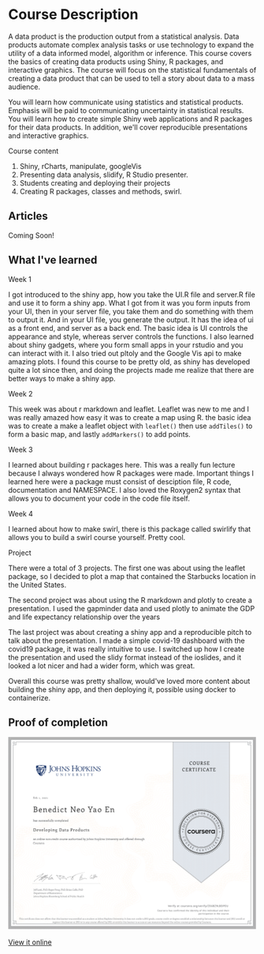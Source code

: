 # Course Description
A data product is the production output from a statistical analysis. Data products automate complex analysis tasks or use technology to expand the utility of a data informed model, algorithm or inference. This course covers the basics of creating data products using Shiny, R packages, and interactive graphics. The course will focus on the statistical fundamentals of creating a data product that can be used to tell a story about data to a mass audience.

You will learn how communicate using statistics and statistical products. Emphasis will be paid to communicating uncertainty in statistical results. You will learn how to create simple Shiny web applications and R packages for their data products. In addition, we'll cover reproducible presentations and interactive graphics.

Course content
1. Shiny, rCharts, manipulate, googleVis 
2. Presenting data analysis, slidify, R Studio presenter. 
3. Students creating and deploying their projects 
4. Creating R packages, classes and methods, swirl.

## Articles 

Coming Soon!

## What I've learned

Week 1

I got introduced to the shiny app, how you take the UI.R file and server.R file and use it to form a shiny app. What I got from it was you form inputs from your UI, then in your server file, you take them and do something with them to output it. And in your UI file, you generate the output. It has the idea of ui as a front end, and server as a back end. The basic idea is UI controls the appearance and style, whereas server controls the functions. I also learned about shiny gadgets, where you form small apps in your rstudio and you can interact with it. I also tried out pltoly and the Google Vis api to make amazing plots. I found this course to be pretty old, as shiny has developed quite a lot since then, and doing the projects made me realize that there are better ways to make a shiny app. 

Week 2

This week was about r markdown and leaflet. Leaflet was new to me and I was really amazed how easy it was to create a map using R. the basic idea was to create a make a leaflet object with `leaflet()` then use `addTiles()` to form a basic map, and lastly `addMarkers()` to add points. 

Week 3

I learned about building r packages here. This was a really fun lecture because I always wondered how R packages were made. Important things I learned here were a package must consist of desciption file, R code, documentation and NAMESPACE. I also loved the Roxygen2 syntax that allows you to document your code in the code file itself. 

Week 4

I learned about how to make swirl, there is this package called swirlify that allows you to build a swirl course yourself. Pretty cool.

Project
 
There were a total of 3 projects. The first one was about using the leaflet package, so I decided to plot a map that contained the Starbucks location in the United States. 

The second project was about using the R markdown and plotly to create a presentation. I used the gapminder data and used plotly to animate the GDP and life expectancy relationship over the years

The last project was about creating a shiny app and a reproducible pitch to talk about the presentation. I made a simple covid-19 dashboard with the covid19 package, it was really intuitive to use. I switched up how I create the presentation and used the slidy format instead of the ioslides, and it looked a lot nicer and had a wider form, which was great. 

Overall this course was pretty shallow, would've loved more content about building the shiny app, and then deploying it, possible using docker to containerize. 


## Proof of completion

![Certificate for first course](cert9.png) 

[View it online]()